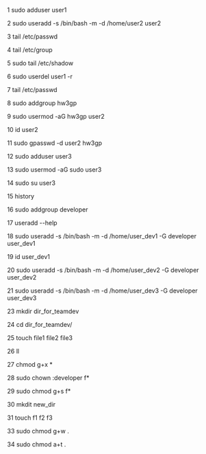    1  sudo adduser user1

   2  sudo useradd -s /bin/bash -m -d /home/user2 user2 

   3  tail /etc/passwd

   4  tail /etc/group

   5  sudo tail /etc/shadow

   6  sudo userdel user1 -r

   7  tail /etc/passwd

   8  sudo addgroup hw3gp

   9  sudo usermod -aG hw3gp user2

   10  id user2 

   11  sudo gpasswd -d user2 hw3gp 

   12  sudo adduser user3 

   13  sudo usermod -aG sudo user3

   14  sudo su user3

   15  history

   16  sudo addgroup developer

   17  useradd --help

   18  sudo useradd -s /bin/bash -m -d /home/user_dev1 -G developer  user_dev1

   19  id user_dev1 

   20  sudo useradd -s /bin/bash -m -d /home/user_dev2 -G developer  user_dev2

   21  sudo useradd -s /bin/bash -m -d /home/user_dev3 -G developer  user_dev3

   23  mkdir dir_for_teamdev

   24  cd dir_for_teamdev/

   25  touch file1 file2 file3

   26  ll

   27 chmod g+x *

   28 sudo chown :developer f*

   29 sudo chmod g+s f* 

   30 mkdit new_dir

   31 touch f1 f2 f3 

   33 sudo chmod g+w .

   34 sudo chmod a+t . 



